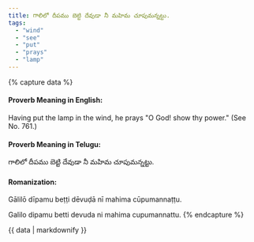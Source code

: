 ```yaml
---
title: గాలిలో దీపము బెట్టి దేవుడా నీ మహిమ చూపుమన్నట్టు.
tags:
  - "wind"
  - "see"
  - "put"
  - "prays"
  - "lamp"
---
```


{% capture data %}
#### Proverb Meaning in English:
Having put the lamp in the wind, he prays "O God! show thy power."
(See No. 761.)

#### Proverb Meaning in Telugu:
గాలిలో దీపము బెట్టి దేవుడా నీ మహిమ చూపుమన్నట్టు.

#### Romanization:
Gālilō dīpamu beṭṭi dēvuḍā nī mahima cūpumannaṭṭu.

Galilo dipamu betti devuda ni mahima cupumannattu.
{% endcapture %}

{{ data | markdownify }}

